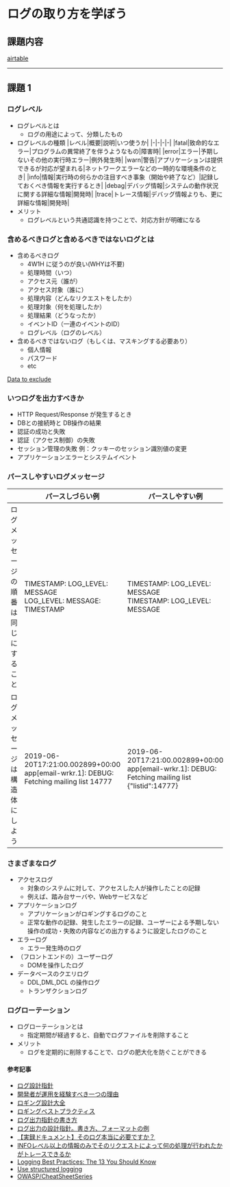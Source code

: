 # ログの取り方を学ぼう

## 課題内容

[airtable](https://airtable.com/appWjizyFJue33ycs/tblTnXBXFOYJ0J7lZ/viwyi8muFtWUlhNKG/recDWk2PcmSJ4UW9u?blocks=hide)

---

## 課題 1

### ログレベル
- ログレベルとは
  - ログの用途によって、分類したもの
- ログレベルの種類
  |レベル|概要|説明|いつ使うか|
  |-|-|-|-|
  |fatal|致命的なエラー|プログラムの異常終了を伴うようなもの|障害時|
  |error|エラー|予期しないその他の実行時エラー|例外発生時|
  |warn|警告|アプリケーションは提供できるが対応が望まれる|ネットワークエラーなどの一時的な環境条件のとき|
  |info|情報|実行時の何らかの注目すべき事象（開始や終了など）|記録しておくべき情報を実行するとき|
  |debag|デバッグ情報|システムの動作状況に関する詳細な情報|開発時|
  |trace|トレース情報|デバッグ情報よりも、更に詳細な情報|開発時|
- メリット
  - ログレベルという共通認識を持つことで、対応方針が明確になる

### 含めるべきログと含めるべきではないログとは
- 含めるべきログ
  - 4W1H に従うのが良い(WHYは不要)
  - 処理時間（いつ）
  - アクセス元（誰が）
  - アクセス対象（誰に）
  - 処理内容（どんなリクエストをしたか）
  - 処理対象（何を処理したか）
  - 処理結果（どうなったか）
  - イベントID（一連のイベントのID）
  - ログレベル（ログのレベル）
- 含めるべきではないログ（もしくは、マスキングする必要あり） 
  - 個人情報
  - パスワード
  - etc

[Data to exclude](https://github.com/OWASP/CheatSheetSeries/blob/master/cheatsheets/Logging_Cheat_Sheet.md#data-to-exclude)

### いつログを出力すべきか
- HTTP Request/Response が発生するとき
- DBとの接続時と DB操作の結果
- 認証の成功と失敗
- 認証（アクセス制御）の失敗
- セッション管理の失敗 例：クッキーのセッション識別値の変更
- アプリケーションエラーとシステムイベント

### パースしやすいログメッセージ

||パースしづらい例|パースしやすい例|
|-|-|-|
|ログメッセージの順番は同じにすること|TIMESTAMP: LOG_LEVEL: MESSAGE <br> LOG_LEVEL: MESSAGE: TIMESTAMP|TIMESTAMP: LOG_LEVEL: MESSAGE <br> TIMESTAMP: LOG_LEVEL: MESSAGE|
|ログメッセージは構造体にしよう|2019-06-20T17:21:00.002899+00:00 app[email-wrkr.1]: DEBUG: Fetching mailing list 14777|2019-06-20T17:21:00.002899+00:00 app[email-wrkr.1]: DEBUG: Fetching mailing list {"listid":14777}|

### さまざまなログ
- アクセスログ
  - 対象のシステムに対して、アクセスした人が操作したことの記録
  - 例えば、踏み台サーバや、Webサービスなど
- アプリケーションログ
  - アプリケーションがロギングするログのこと
  - 正常な動作の記録、発生したエラーの記録、ユーザーによる予期しない操作の成功・失敗の内容などの出力するように設定したログのこと
- エラーログ
  - エラー発生時のログ
- （フロントエンドの）ユーザーログ
  - DOMを操作したログ
- データベースのクエリログ
  - DDL,DML,DCL の操作ログ
  - トランザクションログ

### ログローテーション
- ログローテーションとは
  - 指定期間が経過すると、自動でログファイルを削除すること
- メリット
  - ログを定期的に削除することで、ログの肥大化を防ぐことができる

#### 参考記事
- [ログ設計指針](https://qiita.com/nanasess/items/350e59b29cceb2f122b3)
- [開発者が運用を経験すべき一つの理由](https://dev.classmethod.jp/articles/recommend-operation-for-bigoted-developers/)
- [ロギング設計大全](https://scrapbox.io/kawasima/%E3%83%AD%E3%82%AE%E3%83%B3%E3%82%B0%E8%A8%AD%E8%A8%88%E5%A4%A7%E5%85%A8)
- [ロギングベストプラクティス](https://scrapbox.io/kawasima/%E3%83%AD%E3%82%AE%E3%83%B3%E3%82%B0%E3%83%99%E3%82%B9%E3%83%88%E3%83%97%E3%83%A9%E3%82%AF%E3%83%86%E3%82%A3%E3%82%B9)
- [ログ出力指針の書き方](https://seri.hatenablog.com/entry/2018/10/20/172656)
- [ログ出力の設計指針。書き方、フォーマットの例](https://applis.io/posts/how-to-design-log-output)
- [【実録ドキュメント】そのログ本当に必要ですか？](https://atmarkit.itmedia.co.jp/ait/articles/0705/24/news133.html)
- [INFOレベル以上の情報のみでそのリクエストによって何の処理が行われたかがトレースできるか](https://dev.classmethod.jp/articles/recommend-operation-for-bigoted-developers/#:~:text=%E3%81%8D%E3%81%A7%E3%81%97%E3%82%87%E3%81%86%E3%80%82-,info%E3%83%AC%E3%83%98%E3%82%99%E3%83%AB%E4%BB%A5%E4%B8%8A%E3%81%AE%E6%83%85%E5%A0%B1%E3%81%AE%E3%81%BF%E3%81%A6%E3%82%99%E3%81%9D%E3%81%AE%E3%83%AA%E3%82%AF%E3%82%A8%E3%82%B9%E3%83%88%E3%81%AB%E3%82%88%E3%81%A3%E3%81%A6%E4%BD%95%E3%81%AE%E5%87%A6%E7%90%86%E3%81%8B%E3%82%99%E8%A1%8C%E3%82%8F%E3%82%8C%E3%81%9F%E3%81%8B%E3%81%8B%E3%82%99%E3%83%88%E3%83%AC%E3%83%BC%E3%82%B9%E3%81%A6%E3%82%99%E3%81%8D%E3%82%8B%E3%81%8B,-%E3%83%AD%E3%82%B0%E3%83%AC%E3%83%99%E3%83%AB%E3%81%AF)
- [Logging Best Practices: The 13 You Should Know](https://www.dataset.com/blog/the-10-commandments-of-logging/#:~:text=1.%20don%E2%80%99t%20write%20logs%20by%20yourself%20(aka%20don%E2%80%99t%20reinvent%20the%20wheel))
- [Use structured logging](https://devcenter.heroku.com/articles/writing-best-practices-for-application-logs#use-structured-logging)
- [OWASP/CheatSheetSeries](https://github.com/OWASP/CheatSheetSeries/blob/master/cheatsheets/Logging_Cheat_Sheet.md)
